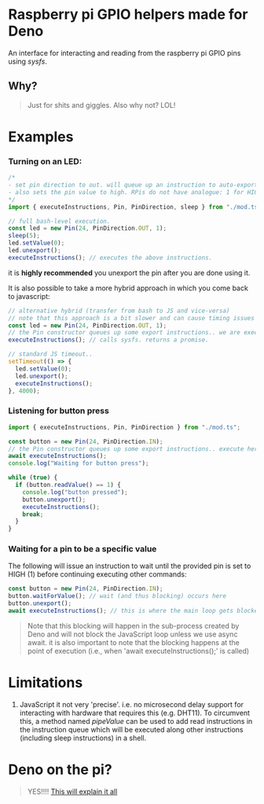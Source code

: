 # Raspberry pi GPIO helpers made for Deno

An interface for interacting and reading from the raspberry pi GPIO pins using
_sysfs_.

## Why?

> Just for shits and giggles. Also why not? LOL!

# Examples

### Turning on an LED:

```TypeScript
/*
- set pin direction to out. will queue up an instruction to auto-export the pin
- also sets the pin value to high. RPis do not have analogue: 1 for HIGH 0 for LOW
*/
import { executeInstructions, Pin, PinDirection, sleep } from "./mod.ts";

// full bash-level execution.
const led = new Pin(24, PinDirection.OUT, 1);
sleep(5);
led.setValue(0);
led.unexport();
executeInstructions(); // executes the above instructions.
```

it is **highly recommended** you unexport the pin after you are done using it.

It is also possible to take a more hybrid approach in which you come back to
javascript:

```TypeScript
// alternative hybrid (transfer from bash to JS and vice-versa)
// note that this approach is a bit slower and can cause timing issues with some 'dumb' sensors that require precise instruction sequences.
const led = new Pin(24, PinDirection.OUT, 1);
// the Pin constructor queues up some export instructions.. we are executing these here
executeInstructions(); // calls sysfs. returns a promise.

// standard JS timeout..
setTimeout(() => {
  led.setValue(0);
  led.unexport();
  executeInstructions();
}, 4000);
```

### Listening for button press

```TypeScript
import { executeInstructions, Pin, PinDirection } from "./mod.ts";

const button = new Pin(24, PinDirection.IN);
// the Pin constructor queues up some export instructions.. execute here.
await executeInstructions();
console.log("Waiting for button press");

while (true) {
  if (button.readValue() == 1) {
    console.log("button pressed");
    button.unexport();
    executeInstructions();
    break;
  }
}
```

### Waiting for a pin to be a specific value
The following will issue an instruction to wait until the provided pin is set to HIGH (1) before continuing executing other commands:
```TypeScript
const button = new Pin(24, PinDirection.IN);
button.waitForValue(); // wait (and thus blocking) occurs here
button.unexport();
await executeInstructions(); // this is where the main loop gets blocked in JavaScript.
```
> Note that this blocking will happen in the sub-process created by Deno and will not block the JavaScript loop unless we use async await. it is also important to note that the blocking happens at the point of execution (i.e., when 'await executeInstructions();' is called)

# Limitations

1. JavaScript it not very 'precise'. i.e. no microsecond delay support for
   interacting with hardware that requires this (e.g. DHT11). To circumvent
   this, a method named _pipeValue_ can be used to add read instructions in the
   instruction queue which will be executed along other instructions (including
   sleep instructions) in a shell.

# Deno on the pi?

> YES!!!!
> [This will explain it all](https://github.com/LukeChannings/deno-arm64)
